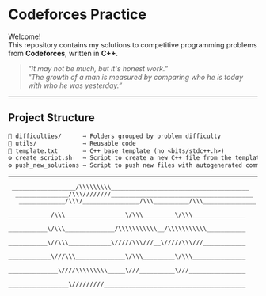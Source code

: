 # Codeforces Practice

Welcome!  
This repository contains my solutions to competitive programming problems from **Codeforces**, written in **C++**.

> *“It may not be much, but it's honest work.”*  
> *“The growth of a man is measured by comparing who he is today with who he was yesterday.”*

---

## Project Structure

```txt
📁 difficulties/      → Folders grouped by problem difficulty
📁 utils/             → Reusable code
📄 template.txt       → C++ base template (no <bits/stdc++.h>)
⚙️ create_script.sh   → Script to create a new C++ file from the template
⚙️ push_new_solutions → Script to push new files with autogenerated commit messages
```

---

```text
 __________________/\\\\\\\\\_______________________________________        
  _______________/\\\////////________________________________________       
   _____________/\\\/________________/\\\__________/\\\_______________      
    ____________/\\\_________________\/\\\_________\/\\\_______________     
     ___________\/\\\______________/\\\\\\\\\\\__/\\\\\\\\\\\___________    
      ___________\//\\\____________\/////\\\///__\/////\\\///____________   
       ____________\///\\\______________\/\\\_________\/\\\_______________  
        ______________\////\\\\\\\\\_____\///__________\///________________ 
         _________________\/////////________________________________________
```
